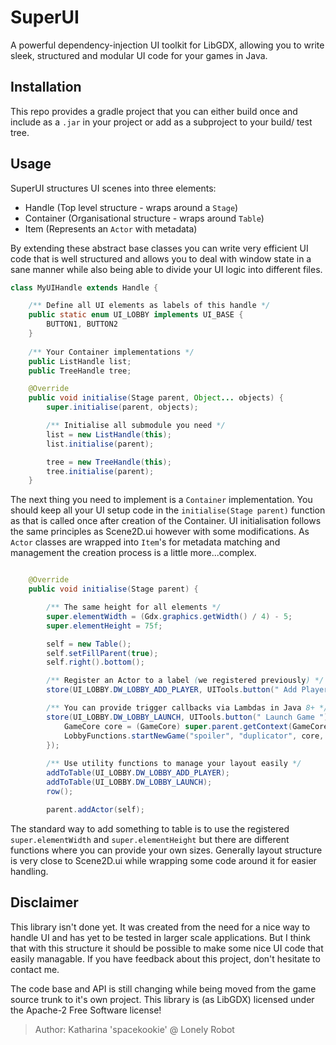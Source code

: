 # SuperUI

A powerful dependency-injection UI toolkit for LibGDX, allowing you to write sleek, structured and modular UI code for your games in Java.

## Installation

This repo provides a gradle project that you can either build once and include as a `.jar` in your project or add as a subproject to your build/ test tree.

## Usage

SuperUI structures UI scenes into three elements:

 - Handle (Top level structure - wraps around a `Stage`)
 - Container (Organisational structure - wraps around `Table`)
 - Item (Represents an `Actor` with metadata)
 
By extending these abstract base classes you can write very efficient UI code that is well structured and allows you to deal with window state in a sane manner while also being able to divide your UI logic into different files.

```java
class MyUIHandle extends Handle {

	/** Define all UI elements as labels of this handle */
	public static enum UI_LOBBY implements UI_BASE {
		BUTTON1, BUTTON2
	}
	
	/** Your Container implementations */
	public ListHandle list;
	public TreeHandle tree;

	@Override
	public void initialise(Stage parent, Object... objects) {
		super.initialise(parent, objects);

		/** Initialise all submodule you need */
		list = new ListHandle(this);
		list.initialise(parent);

		tree = new TreeHandle(this);
		tree.initialise(parent);
	}

```

The next thing you need to implement is a `Container` implementation. You should keep all your UI setup code in the `initialise(Stage parent)` function as that is called once after creation of the Container. UI initialisation follows the same principles as Scene2D.ui however with some modifications. As `Actor` classes are wrapped into `Item`'s for metadata matching and management the creation process is a little more...complex.

```java

	@Override
	public void initialise(Stage parent) {

		/** The same height for all elements */
		super.elementWidth = (Gdx.graphics.getWidth() / 4) - 5;
		super.elementHeight = 75f;

		self = new Table();
		self.setFillParent(true);
		self.right().bottom();

		/** Register an Actor to a label (we registered previously) */
		store(UI_LOBBY.DW_LOBBY_ADD_PLAYER, UITools.button(" Add Player "));

		/** You can provide trigger callbacks via Lambdas in Java 8+ */
		store(UI_LOBBY.DW_LOBBY_LAUNCH, UITools.button(" Launch Game "), () -> {
			GameCore core = (GameCore) super.parent.getContext(GameCore.class);
			LobbyFunctions.startNewGame("spoiler", "duplicator", core, this);
		});
		
		/** Use utility functions to manage your layout easily */
		addToTable(UI_LOBBY.DW_LOBBY_ADD_PLAYER);
		addToTable(UI_LOBBY.DW_LOBBY_LAUNCH);
		row();

		parent.addActor(self);
```

The standard way to add something to table is to use the registered `super.elementWidth` and `super.elementHeight` but there are different functions where you can provide your own sizes. Generally layout structure is very close to Scene2D.ui while wrapping some code around it for easier handling.

## Disclaimer

This library isn't done yet. It was created from the need for a nice way to handle UI and has yet to be tested in larger scale applications. But I think that with this structure it should be possible to make some nice UI code that easily managable. If you have feedback about this project, don't hesitate to contact me.

The code base and API is still changing while being moved from the game source trunk to it's own project. This library is (as LibGDX) licensed under the Apache-2 Free Software license!


> Author: Katharina 'spacekookie' @ Lonely Robot